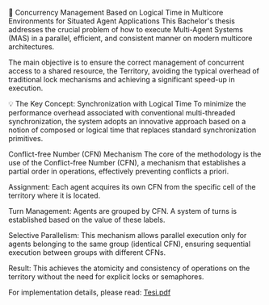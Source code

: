 🚀 Concurrency Management Based on Logical Time in Multicore Environments for Situated Agent Applications
This Bachelor's thesis addresses the crucial problem of how to execute Multi-Agent Systems (MAS) in a parallel, efficient, and consistent manner on modern multicore architectures.

The main objective is to ensure the correct management of concurrent access to a shared resource, the Territory, avoiding the typical overhead of traditional lock mechanisms and achieving a significant speed-up in execution.

💡 The Key Concept: Synchronization with Logical Time
To minimize the performance overhead associated with conventional multi-threaded synchronization, the system adopts an innovative approach based on a notion of composed or logical time that replaces standard synchronization primitives.

Conflict-free Number (CFN) Mechanism
The core of the methodology is the use of the Conflict-free Number (CFN), a mechanism that establishes a partial order in operations, effectively preventing conflicts a priori.

Assignment: Each agent acquires its own CFN from the specific cell of the territory where it is located.

Turn Management: Agents are grouped by CFN. A system of turns is established based on the value of these labels.

Selective Parallelism: This mechanism allows parallel execution only for agents belonging to the same group (identical CFN), ensuring sequential execution between groups with different CFNs.

Result: This achieves the atomicity and consistency of operations on the territory without the need for explicit locks or semaphores.

For implementation details, please read: [Tesi.pdf](https://github.com/user-attachments/files/22534262/Tesi.pdf)
